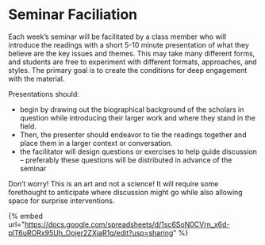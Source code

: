 # Seminar Faciliation

Each week’s seminar will be facilitated by a class member who will introduce the readings with a short 5-10 minute presentation of what they believe are the key issues and themes. This may take many different forms, and students are free to experiment with different formats, approaches, and styles. The primary goal is to create the conditions for deep engagement with the material.&#x20;

Presentations should:&#x20;

* begin by drawing out the biographical background of the scholars in question while introducing their larger work and where they stand in the field.&#x20;
* Then, the presenter should endeavor to tie the readings together and place them in a larger context or conversation.&#x20;
* the facilitator will design questions or exercises to help guide discussion – preferably these questions will be distributed in advance of the seminar

Don’t worry! This is an art and not a science! It will require some forethought to anticipate where discussion might go while also allowing space for surprise interventions.&#x20;

{% embed url="https://docs.google.com/spreadsheets/d/1sc6SoN0CVrn_x6d-plT6uRORx95Uh_Oojer2ZXjaR1g/edit?usp=sharing" %}
